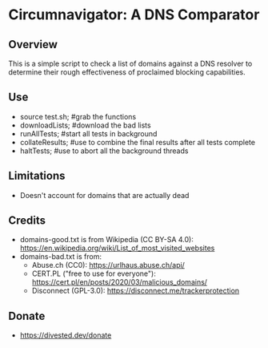 Circumnavigator: A DNS Comparator
=================================

Overview
--------
This is a simple script to check a list of domains against a DNS resolver to determine their rough effectiveness of proclaimed blocking capabilities. 

Use
---
- source test.sh; #grab the functions
- downloadLists; #download the bad lists
- runAllTests; #start all tests in background
- collateResults; #use to combine the final results after all tests complete
- haltTests; #use to abort all the background threads

Limitations
-----------
- Doesn't account for domains that are actually dead

Credits
-------
- domains-good.txt is from Wikipedia (CC BY-SA 4.0): https://en.wikipedia.org/wiki/List_of_most_visited_websites
- domains-bad.txt is from:
  - Abuse.ch (CC0): https://urlhaus.abuse.ch/api/
  - CERT.PL ("free to use for everyone"): https://cert.pl/en/posts/2020/03/malicious_domains/
  - Disconnect (GPL-3.0): https://disconnect.me/trackerprotection

Donate
------
- https://divested.dev/donate
